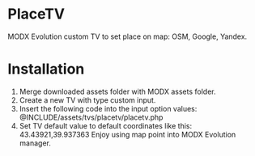 PlaceTV
=======

MODX Evolution custom TV to set place on map: OSM, Google, Yandex.

Installation
============
1. Merge downloaded assets folder with MODX assets folder.
2. Create a new TV with type custom input.
3. Insert the following code into the input option values: @INCLUDE/assets/tvs/placetv/placetv.php
4. Set TV default value to default coordinates like this: 43.43921,39.937363
Enjoy using map point into MODX Evolution manager.

